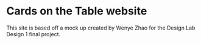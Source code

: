# Cards on the Table website

This site is based off a mock up created by Wenye Zhao for the Design Lab Design 1 final project. 
